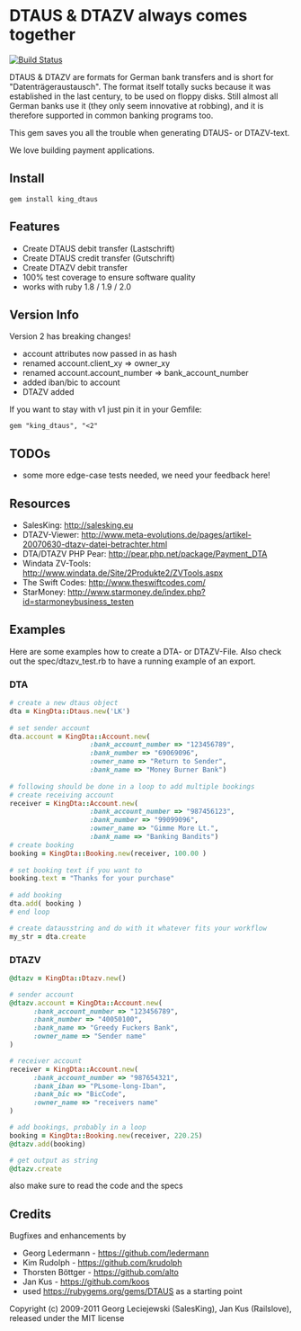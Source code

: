 # DTAUS & DTAZV always comes together

[![Build Status](https://secure.travis-ci.org/salesking/king_dtaus.png)](http://travis-ci.org/salesking/king_dtaus)

DTAUS & DTAZV are formats for German bank transfers and is short for
"Datenträgeraustausch". The format itself totally sucks because it was
established in the last century, to be used on floppy disks. Still almost
all German banks use it (they only seem innovative at robbing), and it is
therefore supported in common banking programs too.

This gem saves you all the trouble when generating DTAUS- or DTAZV-text.

We love building payment applications.

## Install

    gem install king_dtaus

## Features

* Create DTAUS debit transfer (Lastschrift)
* Create DTAUS credit transfer (Gutschrift)
* Create DTAZV debit transfer
* 100% test coverage to ensure software quality
* works with ruby 1.8 / 1.9 / 2.0

## Version Info

Version 2 has breaking changes!

* account attributes now passed in as hash
* renamed account.client_xy => owner_xy
* renamed account.account_number => bank_account_number
* added iban/bic to account
* DTAZV added

If you want to stay with v1 just pin it in your Gemfile:
    
    gem "king_dtaus", "<2"

## TODOs

* some more edge-case tests needed, we need your feedback here!

## Resources

* SalesKing: http://salesking.eu
* DTAZV-Viewer: http://www.meta-evolutions.de/pages/artikel-20070630-dtazv-datei-betrachter.html
* DTA/DTAZV PHP Pear: http://pear.php.net/package/Payment_DTA
* Windata ZV-Tools: http://www.windata.de/Site/2Produkte2/ZVTools.aspx
* The Swift Codes: http://www.theswiftcodes.com/
* StarMoney: http://www.starmoney.de/index.php?id=starmoneybusiness_testen

## Examples

Here are some examples how to create a DTA- or DTAZV-File. Also check out the spec/dtazv_test.rb to have a running example of an export.

### DTA

```ruby
# create a new dtaus object
dta = KingDta::Dtaus.new('LK')
  
# set sender account
dta.account = KingDta::Account.new(
                    :bank_account_number => "123456789",
                    :bank_number => "69069096",
                    :owner_name => "Return to Sender",
                    :bank_name => "Money Burner Bank")
  
# following should be done in a loop to add multiple bookings
# create receiving account
receiver = KingDta::Account.new(
                    :bank_account_number => "987456123",
                    :bank_number => "99099096",
                    :owner_name => "Gimme More Lt.",
                    :bank_name => "Banking Bandits")
# create booking
booking = KingDta::Booking.new(receiver, 100.00 )
  
# set booking text if you want to
booking.text = "Thanks for your purchase"
 
# add booking
dta.add( booking )
# end loop

# create datausstring and do with it whatever fits your workflow
my_str = dta.create

```
### DTAZV

```ruby 
@dtazv = KingDta::Dtazv.new()

# sender account
@dtazv.account = KingDta::Account.new(
      :bank_account_number => "123456789",
      :bank_number => "40050100",
      :bank_name => "Greedy Fuckers Bank",
      :owner_name => "Sender name"
)

# receiver account
receiver = KingDta::Account.new(
      :bank_account_number => "987654321",
      :bank_iban => "PLsome-long-Iban",
      :bank_bic => "BicCode",
      :owner_name => "receivers name"
)

# add bookings, probably in a loop
booking = KingDta::Booking.new(receiver, 220.25)
@dtazv.add(booking)

# get output as string
@dtazv.create
```

also make sure to read the code and the specs

## Credits

Bugfixes and enhancements by

* Georg Ledermann - https://github.com/ledermann
* Kim Rudolph - https://github.com/krudolph
* Thorsten Böttger - https://github.com/alto
* Jan Kus - https://github.com/koos
* used https://rubygems.org/gems/DTAUS as a starting point

Copyright (c) 2009-2011 Georg Leciejewski (SalesKing), Jan Kus (Railslove), released under the MIT license
